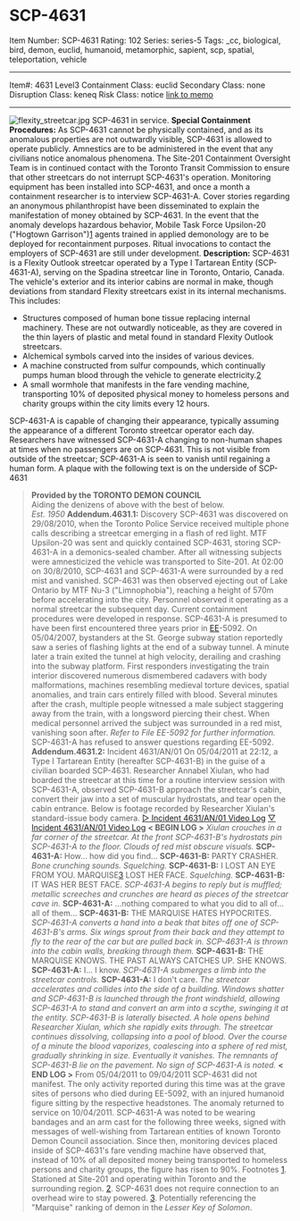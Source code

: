 # SCP-4631
Item Number: SCP-4631
Rating: 102
Series: series-5
Tags: _cc, biological, bird, demon, euclid, humanoid, metamorphic, sapient, scp, spatial, teleportation, vehicle

---

Item#: 4631
Level3
Containment Class:
euclid
Secondary Class:
none
Disruption Class:
keneq
Risk Class:
notice
[link to memo](/classification-committee-memo)  

* * *
![flexity_streetcar.jpg](https://scp-wiki.wdfiles.com/local--files/scp-4631/flexity_streetcar.jpg)
SCP-4631 in service.
**Special Containment Procedures:** As SCP-4631 cannot be physically contained, and as its anomalous properties are not outwardly visible, SCP-4631 is allowed to operate publicly. Amnestics are to be administered in the event that any civilians notice anomalous phenomena. The Site-201 Containment Oversight Team is in continued contact with the Toronto Transit Commission to ensure that other streetcars do not interrupt SCP-4631's operation.
Monitoring equipment has been installed into SCP-4631, and once a month a containment researcher is to interview SCP-4631-A. Cover stories regarding an anonymous philanthropist have been disseminated to explain the manifestation of money obtained by SCP-4631. In the event that the anomaly develops hazardous behavior, Mobile Task Force Upsilon-20 ("Hogtown Garrison")[1](javascript:;) agents trained in applied demonology are to be deployed for recontainment purposes.
Ritual invocations to contact the employers of SCP-4631 are still under development.
**Description:** SCP-4631 is a Flexity Outlook streetcar operated by a Type I Tartarean Entity (SCP-4631-A), serving on the Spadina streetcar line in Toronto, Ontario, Canada. The vehicle's exterior and its interior cabins are normal in make, though deviations from standard Flexity streetcars exist in its internal mechanisms. This includes:
  * Structures composed of human bone tissue replacing internal machinery. These are not outwardly noticeable, as they are covered in the thin layers of plastic and metal found in standard Flexity Outlook streetcars.
  * Alchemical symbols carved into the insides of various devices.
  * A machine constructed from sulfur compounds, which continually pumps human blood through the vehicle to generate electricity.[2](javascript:;)
  * A small wormhole that manifests in the fare vending machine, transporting 10% of deposited physical money to homeless persons and charity groups within the city limits every 12 hours.

SCP-4631-A is capable of changing their appearance, typically assuming the appearance of a different Toronto streetcar operator each day. Researchers have witnessed SCP-4631-A changing to non-human shapes at times when no passengers are on SCP-4631. This is not visible from outside of the streetcar; SCP-4631-A is seen to vanish until regaining a human form.
A plaque with the following text is on the underside of SCP-4631  

> **Provided by the TORONTO DEMON COUNCIL**  
>  Aiding the denizens of above with the best of below.  
>  _Est. 1950_
**Addendum.4631.1:** Discovery
SCP-4631 was discovered on 29/08/2010, when the Toronto Police Service received multiple phone calls describing a streetcar emerging in a flash of red light. MTF Upsilon-20 was sent and quickly contained SCP-4631, storing SCP-4631-A in a demonics-sealed chamber. After all witnessing subjects were amnesticized the vehicle was transported to Site-201.
At 02:00 on 30/8/2010, SCP-4631 and SCP-4631-A were surrounded by a red mist and vanished. SCP-4631 was then observed ejecting out of Lake Ontario by MTF Nu-3 ("Limnophobia"), reaching a height of 570m before accelerating into the city. Personnel observed it operating as a normal streetcar the subsequent day. Current containment procedures were developed in response.
SCP-4631-A is presumed to have been first encountered three years prior in [EE](http://www.scp-wiki.net/log-of-extranormal-events)-5092. On 05/04/2007, bystanders at the St. George subway station reportedly saw a series of flashing lights at the end of a subway tunnel. A minute later a train exited the tunnel at high velocity, derailing and crashing into the subway platform. First responders investigating the train interior discovered numerous dismembered cadavers with body malformations, machines resembling medieval torture devices, spatial anomalies, and train cars entirely filled with blood.
Several minutes after the crash, multiple people witnessed a male subject staggering away from the train, with a longsword piercing their chest. When medical personnel arrived the subject was surrounded in a red mist, vanishing soon after. _Refer to File EE-5092 for further information._
SCP-4631-A has refused to answer questions regarding EE-5092.
**Addendum.4631.2:** Incident 4631/AN/01
On 05/04/2011 at 22:12, a Type I Tartarean Entity (hereafter SCP-4631-B) in the guise of a civilian boarded SCP-4631. Researcher Annabel Xiulan, who had boarded the streetcar at this time for a routine interview session with SCP-4631-A, observed SCP-4631-B approach the streetcar's cabin, convert their jaw into a set of muscular hydrostats, and tear open the cabin entrance.
Below is footage recorded by Researcher Xiulan's standard-issue body camera.
[▷ Incident 4631/AN/01 Video Log](javascript:;)
[▽ Incident 4631/AN/01 Video Log](javascript:;)
> **< BEGIN LOG >**
> _Xiulan crouches in a far corner of the streetcar. At the front SCP-4631-B's hydrostats pin SCP-4631-A to the floor. Clouds of red mist obscure visuals._
> **SCP-4631-A:** How… how did you find…
> **SCP-4631-B:** PARTY CRASHER.
> _Bone crunching sounds. Squelching._
> **SCP-4631-B:** I LOST AN EYE FROM YOU. MARQUISE[3](javascript:;) LOST HER FACE.
> _Squelching._
> **SCP-4631-B:** IT WAS HER BEST FACE.
> _SCP-4631-A begins to reply but is muffled; metallic screeches and crunches are heard as pieces of the streetcar cave in._
> **SCP-4631-A:** …nothing compared to what you did to all of… all of them…
> **SCP-4631-B:** THE MARQUISE HATES HYPOCRITES.
> _SCP-4631-A converts a hand into a beak that bites off one of SCP-4631-B's arms. Six wings sprout from their back and they attempt to fly to the rear of the car but are pulled back in. SCP-4631-A is thrown into the cabin walls, breaking through them._
> **SCP-4631-B:** THE MARQUISE KNOWS. THE PAST ALWAYS CATCHES UP. SHE KNOWS.
> **SCP-4631-A:** I… I know.
> _SCP-4631-A submerges a limb into the streetcar controls._
> **SCP-4631-A:** I don't care.
> _The streetcar accelerates and collides into the side of a building. Windows shatter and SCP-4631-B is launched through the front windshield, allowing SCP-4631-A to stand and convert an arm into a scythe, swinging it at the entity. SCP-4631-B is laterally bisected._
> _A hole opens behind Researcher Xiulan, which she rapidly exits through. The streetcar continues dissolving, collapsing into a pool of blood. Over the course of a minute the blood vaporizes, coalescing into a sphere of red mist, gradually shrinking in size. Eventually it vanishes._
> _The remnants of SCP-4631-B lie on the pavement. No sign of SCP-4631-A is noted._
> **< END LOG >**
From 05/04/2011 to 09/04/2011 SCP-4631 did not manifest. The only activity reported during this time was at the grave sites of persons who died during EE-5092, with an injured humanoid figure sitting by the respective headstones. The anomaly returned to service on 10/04/2011. SCP-4631-A was noted to be wearing bandages and an arm cast for the following three weeks, signed with messages of well-wishing from Tartarean entities of known Toronto Demon Council association.
Since then, monitoring devices placed inside of SCP-4631's fare vending machine have observed that, instead of 10% of all deposited money being transported to homeless persons and charity groups, the figure has risen to 90%.
Footnotes
[1](javascript:;). Stationed at Site-201 and operating within Toronto and the surrounding region.
[2](javascript:;). SCP-4631 does not require connection to an overhead wire to stay powered.
[3](javascript:;). Potentially referencing the "Marquise" ranking of demon in the _Lesser Key of Solomon_.